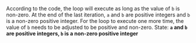 According to the code, the loop will execute as long as the value of `b` is non-zero. At the end of the last iteration, `a` and `b` are positive integers and `b` is a non-zero positive integer. For the loop to execute one more time, the value of `b` needs to be adjusted to be positive and non-zero.
State: **`a` and `b` are positive integers, `b` is a non-zero positive integer**